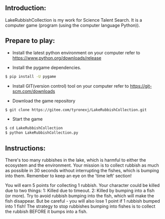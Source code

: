 ## Introduction:
LakeRubbishCollection is my work for Science Talent Search. It is a computer game (program (using the computer language Python)).

## Prepare to play:
- Install the latest python environment on your computer
refer to https://www.python.org/downloads/release

- Install the pygame dependencies.
```sh
$ pip install -U pygame
```

- Install GIT(version control) tool on your computer
refer to https://git-scm.com/downloads

- Download the game repository
```sh
$ git clone https://gitee.com/tyronexj/LakeRubbishCollection.git
```

- Start the game
```sh
$ cd LakeRubbishCollection
$ python LakeRubbishCollection.py
```

## Instructions:
There's too many rubbishes in the lake, which is harmful to either the ecosystem and the environment.
Your mission is to collect rubbish as much as possible in 30 seconds without interrupting the fishes,
which is bumping into them. Remember to keep an eye on the 'time left' section!

You will earn 5 points for collecting 1 rubbish.
Your character could be killed due to two things:
1: Killed due to timeout.
2: Killed by bumping into a fish (or more).
Try to avoid rubbish bumping into the fish, which will make the fish disappear. But be careful - 
you will also lose 1 point if 1 rubbish bumped into 1 fish!
The strategy to stop rubbishes bumping into fishes is to collect the rubbish BEFORE it bumps into 
a fish.
